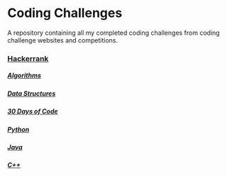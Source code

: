 # Coding Challenges

A repository containing all my completed coding challenges from coding challenge websites and competitions.

### [Hackerrank](https://www.hackerrank.com/) 
##### [Algorithms](https://www.hackerrank.com/domains/algorithms/)
##### [Data Structures](https://www.hackerrank.com/domains/data-structures/)
##### [30 Days of Code](https://www.hackerrank.com/domains/tutorials/30-days-of-code)
##### [Python](https://www.hackerrank.com/domains/python/)
##### [Java](https://www.hackerrank.com/domains/java/)
##### [C++](https://www.hackerrank.com/domains/cpp/)

<!--#### [LeetCode](https://leetcode.com/)-->
<!--##### Easy-->
<!--##### Medium-->
<!--##### Hard-->

<!--#### TopCoder-->
<!--#### Coderbyte-->
<!--#### Project Euler-->
<!--#### CodeChef-->
<!--#### CodeEval-->
<!--#### Codewars-->